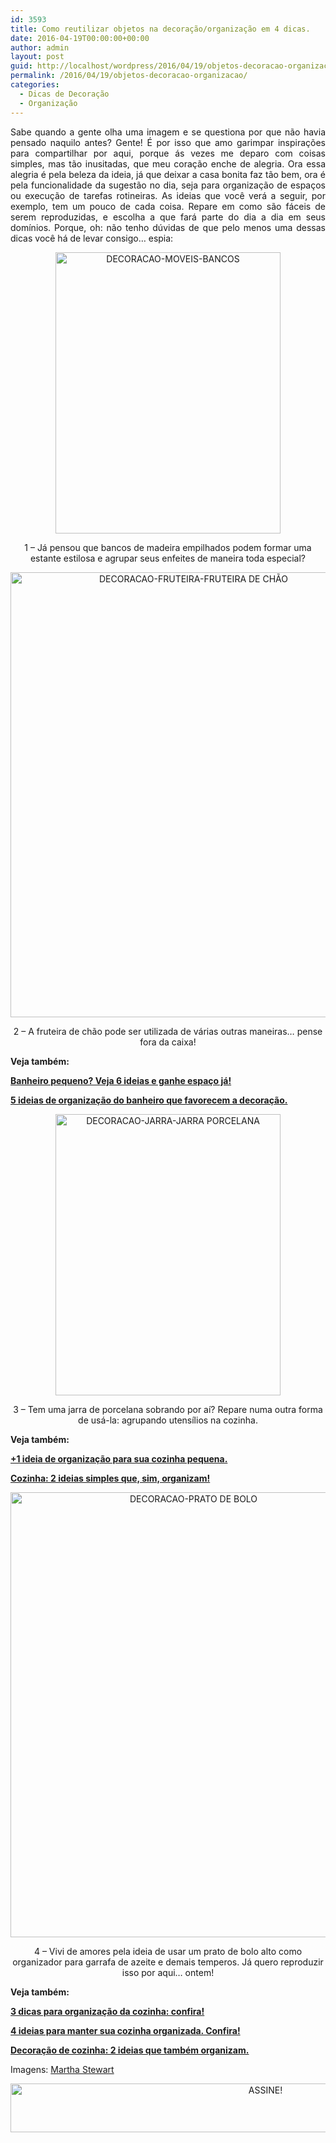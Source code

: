 ```yaml
---
id: 3593
title: Como reutilizar objetos na decoração/organização em 4 dicas.
date: 2016-04-19T00:00:00+00:00
author: admin
layout: post
guid: http://localhost/wordpress/2016/04/19/objetos-decoracao-organizacao/
permalink: /2016/04/19/objetos-decoracao-organizacao/
categories:
  - Dicas de Decoração
  - Organização
---
```

<p align="justify">
  Sabe quando a gente olha uma imagem e se questiona por que não havia pensado naquilo antes? Gente! É por isso que amo garimpar inspirações para compartilhar por aqui, porque ás vezes me deparo com coisas simples, mas tão inusitadas, que meu coração enche de alegria. Ora essa alegria é pela beleza da ideia, já que deixar a casa bonita faz tão bem, ora é pela funcionalidade da sugestão no dia, seja para organização de espaços ou execução de tarefas rotineiras. As ideias que você verá a seguir, por exemplo, tem um pouco de cada coisa. Repare em como são fáceis de serem reproduzidas, e escolha a que fará parte do dia a dia em seus domínios. Porque, oh: não tenho dúvidas de que pelo menos uma dessas dicas você há de levar consigo… espia:
</p>

<p align="center">
  <img class="alignnone size-full wp-image-12414" src="http://www.trololodemulher.com.br/blog/wp-content/uploads/2016/04/DECORACAO-MOVEIS-BANCOS.jpg" alt="DECORACAO-MOVEIS-BANCOS" width="360" height="450" />
</p>

<p align="center">
  1 &#8211; Já pensou que bancos de madeira empilhados podem formar uma estante estilosa e agrupar seus enfeites de maneira toda especial?
</p>

<p align="center">
  <img class="alignnone size-full wp-image-12412" src="http://www.trololodemulher.com.br/blog/wp-content/uploads/2016/04/DECORACAO-FRUTEIRA-FRUTEIRA-DE-CHÃO.jpg" alt="DECORACAO-FRUTEIRA-FRUTEIRA DE CHÃO" width="570" height="712" />
</p>

<p align="center">
  2 &#8211; A fruteira de chão pode ser utilizada de várias outras maneiras… pense fora da caixa!
</p>

<p style="text-align: left;" align="center">
  <strong>Veja também:</strong>
</p>

<p style="text-align: left;" align="center">
  <strong><a href="http://www.decoracaodacasa.com/banheiro-pequeno/" target="_blank">Banheiro pequeno? Veja 6 ideias e ganhe espaço já!</a></strong>
</p>

<p style="text-align: left;" align="center">
  <strong><a href="http://www.decoracaodacasa.com/organizacao-do-banheiro/" target="_blank">5 ideias de organização do banheiro que favorecem a decoração.</a></strong>
</p>

<p align="center">
  <img class="alignnone size-full wp-image-12413" src="http://www.trololodemulher.com.br/blog/wp-content/uploads/2016/04/DECORACAO-JARRA-JARRA-PORCELANA.jpg" alt="DECORACAO-JARRA-JARRA PORCELANA" width="360" height="450" />
</p>

<p align="center">
  3 &#8211; Tem uma jarra de porcelana sobrando por aí? Repare numa outra forma de usá-la: agrupando utensílios na cozinha.
</p>

<p style="text-align: left;" align="center">
  <strong>Veja também:</strong>
</p>

<p style="text-align: left;" align="center">
  <strong><a href="http://www.decoracaodacasa.com/organizacao-casa-cozinha/" target="_blank">+1 ideia de organização para sua cozinha pequena.</a></strong>
</p>

<p style="text-align: left;" align="center">
  <strong><a href="http://www.decoracaodacasa.com/cozinha-organizacao/" target="_blank">Cozinha: 2 ideias simples que, sim, organizam!</a></strong>
</p>

<p align="center">
  <img class="alignnone size-full wp-image-12415" src="http://www.trololodemulher.com.br/blog/wp-content/uploads/2016/04/DECORACAO-PRATO-DE-BOLO.jpg" alt="DECORACAO-PRATO DE BOLO" width="570" height="712" />
</p>

<p align="center">
  4 &#8211; Vivi de amores pela ideia de usar um prato de bolo alto como organizador para garrafa de azeite e demais temperos. Já quero reproduzir isso por aqui… ontem!
</p>

<p style="text-align: left;" align="center">
  <strong>Veja também:</strong>
</p>

<p style="text-align: left;" align="center">
  <strong><a href="http://www.decoracaodacasa.com/organizacao-da-cozinha/" target="_blank">3 dicas para organização da cozinha: confira!</a></strong>
</p>

<p style="text-align: left;" align="center">
  <strong><a href="http://www.decoracaodacasa.com/ideias-cozinha-organizada/" target="_blank">4 ideias para manter sua cozinha organizada. Confira!</a></strong>
</p>

<p style="text-align: left;" align="center">
  <strong><a href="http://www.decoracaodacasa.com/decoracao-de-cozinha/" target="_blank">Decoração de cozinha: 2 ideias que também organizam.</a></strong>
</p>

<p align="justify">
  Imagens: <a href="http://www.marthastewart.com/" target="_blank">Martha Stewart</a>
</p>

<p align="center">
  <a href="http://feedburner.google.com/fb/a/mailverify?uri=blogBichaFemea&loc=en_US" target="_blank"><img class="alignnone size-full wp-image-10439" src="http://www.trololodemulher.com.br/blog/wp-content/uploads/2014/09/ASSINE.png" alt="ASSINE!" width="800" height="78" /></a>
</p>